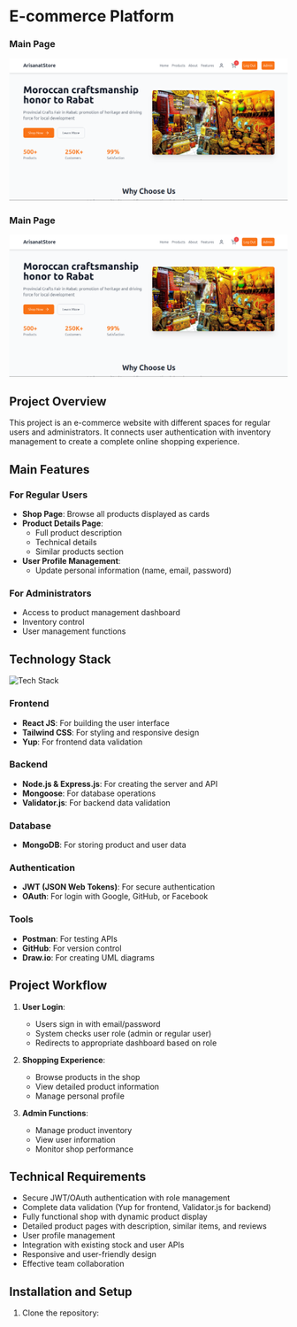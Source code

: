# E-commerce Platform

### Main Page

<img src="imgs/first_page.png"/>

### Main Page

<img src="imgs/first_page.png"/>



## Project Overview

This project is an e-commerce website with different spaces for regular users and administrators. It connects user authentication with inventory management to create a complete online shopping experience.


## Main Features


### For Regular Users
- **Shop Page**: Browse all products displayed as cards
- **Product Details Page**:
  - Full product description
  - Technical details
  - Similar products section
- **User Profile Management**:
  - Update personal information (name, email, password)

### For Administrators
- Access to product management dashboard
- Inventory control
- User management functions

## Technology Stack

![Tech Stack](/api/placeholder/800/400)

### Frontend
- **React JS**: For building the user interface
- **Tailwind CSS**: For styling and responsive design
- **Yup**: For frontend data validation

### Backend
- **Node.js & Express.js**: For creating the server and API
- **Mongoose**: For database operations
- **Validator.js**: For backend data validation

### Database
- **MongoDB**: For storing product and user data

### Authentication
- **JWT (JSON Web Tokens)**: For secure authentication
- **OAuth**: For login with Google, GitHub, or Facebook

### Tools
- **Postman**: For testing APIs
- **GitHub**: For version control
- **Draw.io**: For creating UML diagrams

## Project Workflow

1. **User Login**:
   - Users sign in with email/password
   - System checks user role (admin or regular user)
   - Redirects to appropriate dashboard based on role

2. **Shopping Experience**:
   - Browse products in the shop
   - View detailed product information
   - Manage personal profile

3. **Admin Functions**:
   - Manage product inventory
   - View user information
   - Monitor shop performance

## Technical Requirements

- Secure JWT/OAuth authentication with role management
- Complete data validation (Yup for frontend, Validator.js for backend)
- Fully functional shop with dynamic product display
- Detailed product pages with description, similar items, and reviews
- User profile management
- Integration with existing stock and user APIs
- Responsive and user-friendly design
- Effective team collaboration

## Installation and Setup

1. Clone the repository:
